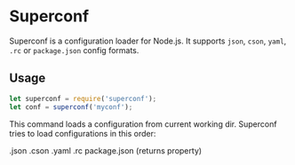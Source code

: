 Superconf
=========

Superconf is a configuration loader for Node.js.
It supports `json`, `cson`, `yaml`, `.rc` or `package.json` config formats.

## Usage

```js
let superconf = require('superconf');
let conf = superconf('myconf');

```

This command loads a configuration from current working dir.
Superconf tries to load configurations in this order:

<name>.json
<name>.cson
<name>.yaml
.<name>rc
package.json (returns <name> property)
